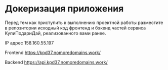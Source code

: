 # Докеризация приложения

Перед тем как приступить к выполнению проектной работы разместите в репозитории исходный код фронтенд и бэкенд частей сервиса КупиПодариДай, реализованного вами ранее. 

IP адрес 158.160.55.197

Frontend https://kpd37.nomoredomains.work/

Backend https://api.kpd37.nomoredomains.work/


